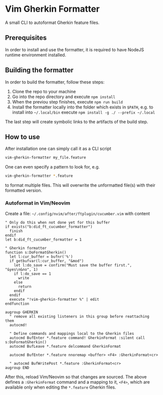 # Vim Gherkin Formatter

A small CLI to autoformat Gherkin feature files.

## Prerequisites

In order to install and use the formatter, it is required to have NodeJS
runtime environment installed.

## Building the formatter

In order to build the formatter, follow these steps:

1. Clone the repo to your machine
2. Go into the repo directory and execute `npm install`
3. When the previou step finishes, execute `npm run build`
4. Install the formatter locally into the folder which exists in `$PATH`, e.g.
   to install into `~/.local/bin` execute `npm install -g ./ --prefix ~/.local`

The last step will create symbolic links to the artifacts of the build step.

## How to use

After installation one can simply call it as a CLI script

```sh
vim-gherkin-formatter my_file.feature
```

One can even specify a pattern to look for, e.g.

```sh
vim-gherkin-formatter *.feature
```

to format multiple files. This will overwrite the unformatted file(s) with
their formatted version.

### Autoformat in Vim/Neovim

Create a file: `~/.config/nvim/after/ftplugin/cucumber.vim` with content

```vim
" Only do this when not done yet for this buffer
if exists("b:did_ft_cucumber_formatter")
  finish
endif
let b:did_ft_cucumber_formatter = 1

" Gherkin formatter
function s:DoFormatGherkin()
  let l:cur_buffer = bufnr('%')
  if getbufvar(l:cur_buffer, "&mod")
    let l:do_save = confirm("Must save the buffer first.", "&yes\n&no", 1)
    if l:do_save == 1
      write
    else
      return
    endif
  endif
  execute "!vim-gherkin-formatter %" | edit
endfunction

augroup GHERKIN
  " remove all existing listeners in this group before reattaching them
  autocmd!

  " Define commands and mappings local to the Gherkin files
  autocmd BufEnter *.feature command! GherkinFormat :silent call s:DoFormatGherkin()
  autocmd BufLeave *.feature delcommand GherkinFormat

  autocmd BufEnter *.feature nnoremap <buffer> <F4> :GherkinFormat<cr>

  " autocmd BufWritePost *.feature :GherkinFormat<cr>
augroup END
```

After this, reload Vim/Neovim so that changes are sourced. The above defines a
`:GherkinFormat` command and a mapping to it, `<F4>`, which are available only
when editing the `*.feature` Gherkin files.
